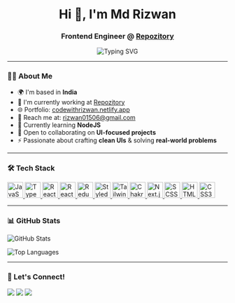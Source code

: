 <h1 align="center">Hi 👋, I'm Md Rizwan</h1>
<h3 align="center">Frontend Engineer @ <a href="https://www.repozitory.com/" target="_blank">Repozitory</a></h3>

<p align="center">
  <img src="https://readme-typing-svg.herokuapp.com?font=Fira+Code&size=22&pause=1000&center=true&vCenter=true&width=435&lines=Frontend+Developer;React+Enthusiast;Clean+UI+Lover;Open+Source+Contributor" alt="Typing SVG" />
</p>

---

### 👨‍💻 About Me

- 🌍 I'm based in **India**
- 💼 I'm currently working at [Repozitory](https://www.repozitory.com/)
- 🌐 Portfolio: [codewithrizwan.netlify.app](https://codewithrizwan.netlify.app/)
- 📧 Reach me at: [rizwan01506@gmail.com](mailto:rizwan01506@gmail.com)
- 🧠 Currently learning **NodeJS**
- 🤝 Open to collaborating on **UI-focused projects**
- ⚡ Passionate about crafting **clean UIs** & solving **real-world problems**

---

### 🛠️ Tech Stack

<p align="left">
  <a href="https://developer.mozilla.org/en-US/docs/Web/JavaScript" target="_blank">
    <img src="https://raw.githubusercontent.com/danielcranney/readme-generator/main/public/icons/skills/javascript-colored.svg" width="36" height="36" alt="JavaScript" />
  </a>
  <a href="https://www.typescriptlang.org/" target="_blank">
    <img src="https://raw.githubusercontent.com/danielcranney/readme-generator/main/public/icons/skills/typescript-colored.svg" width="36" height="36" alt="TypeScript" />
  </a>
  <a href="https://reactjs.org/" target="_blank">
    <img src="https://raw.githubusercontent.com/danielcranney/readme-generator/main/public/icons/skills/react-colored.svg" width="36" height="36" alt="React" />
  </a>
  <a href="https://react-query.tanstack.com/" target="_blank">
    <img src="https://avatars.githubusercontent.com/u/71805240?s=200&v=4" width="36" height="36" alt="React Query" />
  </a>
  <a href="https://redux.js.org/" target="_blank">
    <img src="https://raw.githubusercontent.com/danielcranney/readme-generator/main/public/icons/skills/redux-colored.svg" width="36" height="36" alt="Redux" />
  </a>
  <a href="https://styled-components.com/" target="_blank">
    <img src="https://avatars.githubusercontent.com/u/20658825?s=200&v=4" width="36" height="36" alt="Styled Components" />
  </a>
  <a href="https://tailwindcss.com/" target="_blank">
    <img src="https://raw.githubusercontent.com/danielcranney/readme-generator/main/public/icons/skills/tailwindcss-colored.svg" width="36" height="36" alt="TailwindCSS" />
  </a>
  <a href="https://chakra-ui.com/" target="_blank">
    <img src="https://avatars.githubusercontent.com/u/54212428?s=200&v=4" width="36" height="36" alt="Chakra UI" />
  </a>
  <a href="https://nextjs.org/" target="_blank">
    <img src="https://raw.githubusercontent.com/danielcranney/readme-generator/main/public/icons/skills/nextjs-colored.svg" width="36" height="36" alt="Next.js" />
  </a>
  <a href="https://sass-lang.com/" target="_blank">
    <img src="https://raw.githubusercontent.com/danielcranney/readme-generator/main/public/icons/skills/sass-colored.svg" width="36" height="36" alt="SCSS" />
  </a>
  <a href="https://developer.mozilla.org/en-US/docs/Glossary/HTML5" target="_blank">
    <img src="https://raw.githubusercontent.com/danielcranney/readme-generator/main/public/icons/skills/html5-colored.svg" width="36" height="36" alt="HTML5" />
  </a>
  <a href="https://www.w3.org/TR/CSS/#css" target="_blank">
    <img src="https://raw.githubusercontent.com/danielcranney/readme-generator/main/public/icons/skills/css3-colored.svg" width="36" height="36" alt="CSS3" />
  </a>
</p>

---

### 📊 GitHub Stats

<p align="left">
  <img src="https://github-readme-stats.vercel.app/api?username=mdrizwan15&show_icons=true&theme=radical" alt="GitHub Stats" />
</p>

<p align="left">
  <img src="https://github-readme-stats.vercel.app/api/top-langs/?username=mdrizwan15&layout=compact&theme=radical" alt="Top Languages" />
</p>

---

### 🔗 Let's Connect!

<p align="left">
  <a href="mailto:rizwan01506@gmail.com"><img src="https://img.shields.io/badge/Gmail-D14836?style=for-the-badge&logo=gmail&logoColor=white" /></a>
  <a href="https://www.linkedin.com/in/yourlinkedin" target="_blank"><img src="https://img.shields.io/badge/LinkedIn-0A66C2?style=for-the-badge&logo=linkedin&logoColor=white" /></a>
  <a href="https://codewithrizwan.netlify.app/" target="_blank"><img src="https://img.shields.io/badge/Portfolio-000?style=for-the-badge&logo=vercel&logoColor=white" /></a>
</p>
